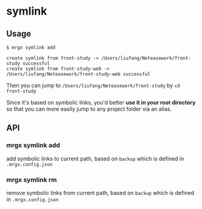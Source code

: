 # symlink



## Usage


``` shell
$ mrgx symlink add

create symlink from front-study -> /Users/liufang/Neteasework/front-study successful
create symlink from front-study-web -> /Users/liufang/Neteasework/front-study-web successful
```

Then you can jump to `/Users/liufang/Neteasework/front-study` by `cd front-study`

Since it's based on symbolic links, you'd better **use it in your root directory** so that you can more easily jump to any project folder via an alias.

## API

### mrgx symlink add

add symbolic links to current path, based on `backup` which is defined in `.mrgx.config.json`


### mrgx symlink rm

remove symbolic links from current path, based on `backup` which is defined in `.mrgx.config.json`



